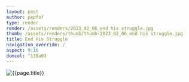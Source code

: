 ```yaml
---
layout: post
author: pepfof
type: render
render: /assets/renders/2023_02_06_end his struggle.jpg
thumb: /assets/renders/thumb/thumb-2023_02_06_end his struggle.jpg
title: End His Struggle
navigation_override: /
aspect: 9:16
domcol: ^130a03
---
```


<!--USER BEGIN 1-->

<!--USER END 1-->
<img src = "{{ page.render }}" class="image_main" alt="{{page.title}}">

<!--USER BEGIN 2-->

<!--USER END 2-->

